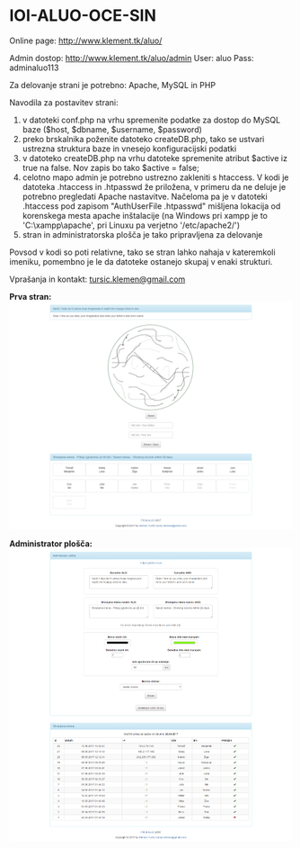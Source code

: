 # IOI-ALUO-OCE-SIN
Online page: http://www.klement.tk/aluo/

Admin dostop: http://www.klement.tk/aluo/admin
	User: aluo
	Pass: adminaluo113

Za delovanje strani je potrebno: Apache, MySQL in PHP

Navodila za postavitev strani:
1. v datoteki conf.php na vrhu spremenite podatke za dostop do MySQL baze ($host, $dbname, $username, $password)
2. preko brskalnika poženite datoteko createDB.php, tako se ustvari ustrezna struktura baze in vnesejo konfiguracijski podatki
3. v datoteko createDB.php na vrhu datoteke spremenite atribut $active iz true na false. Nov zapis bo tako $active = false;
4. celotno mapo admin je potrebno ustrezno zakleniti s htaccess. V kodi je datoteka .htaccess in .htpasswd že priložena, v primeru da ne deluje je potrebno
pregledati Apache nastavitve. Načeloma pa je v datoteki .htaccess pod zapisom "AuthUserFile .htpasswd" mišljena lokacija od korenskega mesta
apache inštalacije (na Windows pri xampp je to 'C:\xampp\apache', pri Linuxu pa verjetno '/etc/apache2/')
5. stran in administratorska plošča je tako pripravljena za delovanje

Povsod v kodi so poti relativne, tako se stran lahko nahaja v kateremkoli imeniku, pomembno je le da datoteke ostanejo skupaj v enaki strukturi.

Vprašanja in kontakt: tursic.klemen@gmail.com

**Prva stran:**
![Stran Stran](/slike/page.png)



**Administrator plošča:**
![Admin plošča Admin plošča](/slike/admin_page.png)

